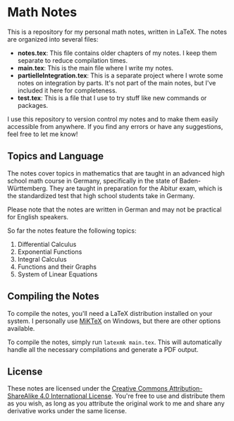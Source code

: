 # Math Notes

This is a repository for my personal math notes, written in LaTeX. The notes are organized into several files:
- **notes.tex**: This file contains older chapters of my notes. I keep them separate to reduce compilation times.
- **main.tex**: This is the main file where I write my notes.
- **partielleIntegration.tex**: This is a separate project where I wrote some notes on integration by parts. It's not part of the main notes, but I've included it here for completeness.
- **test.tex**: This is a file that I use to try stuff like new commands or packages.

I use this repository to version control my notes and to make them easily accessible from anywhere. If you find any errors or have any suggestions, feel free to let me know!

## Topics and Language

The notes cover topics in mathematics that are taught in an advanced high school math course in Germany, specifically in the state of Baden-Württemberg.
They are taught in preparation for the Abitur exam, which is the standardized test that high school students take in Germany.

Please note that the notes are written in German and may not be practical for English speakers.

So far the notes feature the following topics:
1. Differential Calculus
2. Exponential Functions
3. Integral Calculus
4. Functions and their Graphs
5. System of Linear Equations

## Compiling the Notes

To compile the notes, you'll need a LaTeX distribution installed on your system. I personally use [MiKTeX](https://miktex.org/) on Windows, but there are other options available.

To compile the notes, simply run `latexmk main.tex`. This will automatically handle all the necessary compilations and generate a PDF output.

## License

These notes are licensed under the [Creative Commons Attribution-ShareAlike 4.0 International License](https://creativecommons.org/licenses/by-sa/4.0/). 
You're free to use and distribute them as you wish, as long as you attribute the original work to me and share any derivative works under the same license.
